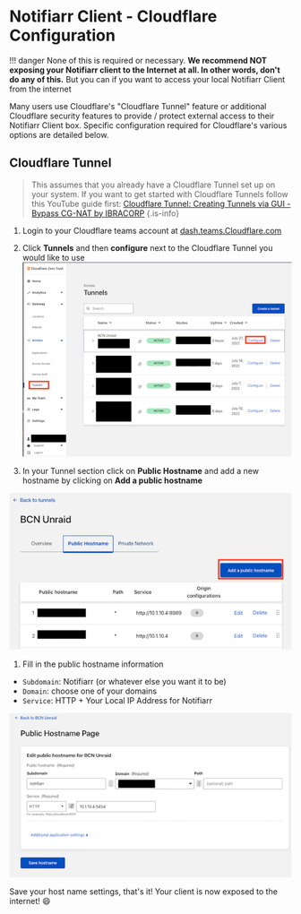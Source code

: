 # Notifiarr Client - Cloudflare Configuration
!!! danger
    None of this is required or necessary. **We recommend NOT exposing your 
Notifiarr client to the Internet at all. In other words, don't do any of this.** But you can if you want to access your local Notifiarr Client from the internet

Many users use Cloudflare's "Cloudflare Tunnel" feature or additional Cloudflare security features to provide / protect external access to their Notifiarr Client box.  Specific configuration required for Cloudflare's various options are detailed below.

## Cloudflare Tunnel

> This assumes that you already have a Cloudflare Tunnel set up on your system. If you want to get started with Cloudflare Tunnels follow this YouTube guide first: [Cloudflare Tunnel: Creating Tunnels via GUI - Bypass CG-NAT
 by IBRACORP](https://www.youtube.com/watch?v=RUJy9fjoiy4)
{.is-info}

1. Login to your Cloudflare teams account at [dash.teams.Cloudflare.com](https://dash.teams.Cloudflare.com/)
1. Click **Tunnels** and then **configure** next to the Cloudflare Tunnel you would like to use
![cf-tunnel-configure_sm2.png](../../assets/screenshots/client/cf-tunnel-configure_sm2.png)

1. In your Tunnel section click on **Public Hostname** and add a new hostname by clicking on **Add a public hostname**

![cf-tunnel-configure_publichostname.png](../../assets/screenshots/client/cf-tunnel-configure_publichostname.png)

1. Fill in the public hostname information

- `Subdomain`: Notifiarr (or whatever else you want it to be)
- `Domain`: choose one of your domains
- `Service`: HTTP + Your Local IP Address for Notifiarr

![cf-tunnel-configure_hostnamepage.png](../../assets/screenshots/client/cf-tunnel-configure_hostnamepage.png)

Save your host name settings, that's it! Your client is now exposed to the internet! :smile:
